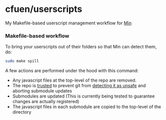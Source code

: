 # cfuen/userscripts
My Makefile-based userscript management workflow for [Min](https://github.com/minbrowser/min)

### Makefile-based workflow

To bring your userscripts out of their folders so that Min can detect them, do:
```bash
sudo make spill
```
A few actions are performed under the hood with this command:
- Any javascript files at the top-level of the repo are removed.
- The repo is [trusted](https://stackoverflow.com/a/71941707/15332803) to prevent git from [detecting it as unsafe](https://stackoverflow.com/questions/71901632/fatal-error-unsafe-repository-home-repon-is-owned-by-someone-else) and aborting submodule updates
- Submodules are updated (This is currently being tested to guarantee changes are actually registered)
- The javascript files in each submodule are copied to the top-level of the directory

<!-- 
TODO: document this somewhere on the README.
https://stackoverflow.com/questions/18136918/how-to-get-current-relative-directory-of-your-makefile
-->
